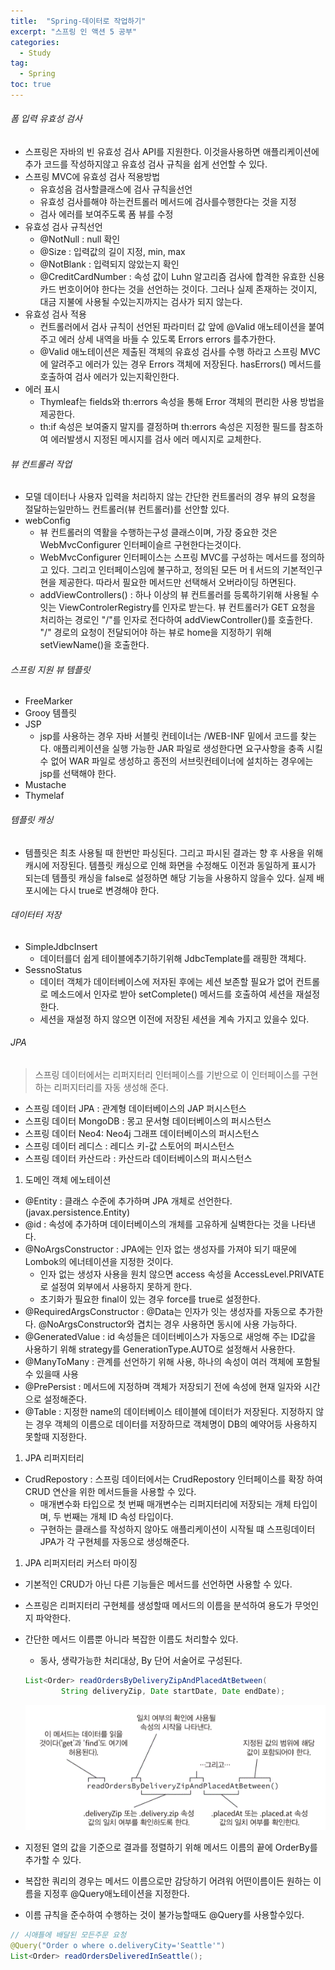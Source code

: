 ```yaml
---
title:  "Spring-데이터로 작업하기"
excerpt: "스프링 인 액션 5 공부"
categories:
  - Study
tag:
  - Spring
toc: true
---
```


###### 폼 입력 유효성 검사
- 스프링은 자바의 빈 유효성 검사 API를 지원한다. 이것을사용하면 애플리케이션에 추가 코드를 작성하지않고 유효성 검사 규칙을 쉽게 선언할 수 있다.
- 스프링 MVC에 유효성 검사 적용방법
  - 유효성음 검사할클래스에 검사 규칙을선언
  - 유효성 검사를해야 하는컨트롤러 메서드에 검사를수행한다는 것을 지정
  - 검사 에러를 보여주도록 폼 뷰를 수정
- 유효성 검사 규칙선언
  - @NotNull : null 확인
  - @Size : 입력값의 길이 지정, min, max
  - @NotBlank : 입력되지 않았는지 확인 
  - @CreditCardNumber : 속성 값이 Luhn 알고리즘 검사에 합격한 유효한 신용 카드 번호이어야 한다는 것을 선언하는 것이다. 그러나 실제 존재하는 것이지, 대금 지불에 사용될 수있는지까지는 검사가 되지 않는다.
- 유효성 검사 적용
  - 컨트롤러에서 검사 규칙이 선언된 파라미터 값 앞에 @Valid 애노테이션을 붙여주고 에러 상세 내역을 바들 수 있도록 Errors errors 를추가한다.
  - @Valid 애노테이션은 제출된 객체의 유효성 검사를 수행 하라고 스프링 MVC에 알려주고 에러가 있는 경우 Errors 객체에 저장된다. hasErrors() 메서드를 호출하여 검사 에러가 있는지확인한다.
- 에러 표시
  - Thymleaf는 fields와 th:errors 속성을 통해 Error 객체의 편리한 사용 방법을 제공한다.
  - th:if 속성은 보여줄지 말지를 결정하며 th:errors 속성은 지정한 필드를 참조하여 에러발생시 지정된 메시지를 검사 에러 메시지로 교체한다.
 
###### 뷰 컨트롤러 작업
- 모델 데이터나 사용자 입력을 처리하지 않는 간단한 컨트롤러의 경우 뷰의 요청을 절달하는일만하느 컨트롤러(뷰 컨트롤러)를 선안할 있다.
- webConfig
  - 뷰 컨트롤러의 역활을 수행하는구성 클래스이며, 가장 중요한 것은 WebMvcConfigurer 인터페이슬르 구현한다는것이다.
  - WebMvcConfigurer 인터페이스는 스프링 MVC를 구성하는 메서드를 정의하고 있다. 그리고 인터페이스임에 불구하고, 정의된 모든 머ㅔ서드의 기본적인구현을 제공한다. 따라서 필요한 메서드만 선택해서 오버라이딩 하면된다.
  - addViewControllers() : 하나 이상의 뷰 컨트롤러를 등록하기위해 사용될 수 잇는 ViewControlerRegistry를 인자로 받는다. 뷰 컨트롤러가 GET 요청을 처리하는 경로인 "/"를 인자로 전다하여 addViewController()를 호출한다. "/" 경로의 요청이 전달되어야 하는 뷰로 home을 지정하기 위해 setViewName()을 호출한다.
  
###### 스프링 지원 뷰 템플릿
- FreeMarker
- Grooy 템플릿
- JSP
  - jsp를 사용하는 경우 자바 서블릿 컨테이너는 /WEB-INF 밑에서 코드를 찾는다. 애플리케이션을 실행 가능한 JAR 파일로 생성한다면 요구사항을 충족 시킬수 없어 WAR 파일로 생성하고 종전의 서브릿컨테이너에 설치하는 경우에는 jsp를 선택해야 한다.
- Mustache
- Thymelaf

###### 템플릿 캐싱
- 템플릿은 최초 사용될 때 한번만  파싱된다. 그리고 파시된 결과는 향 후 사용을 위해 캐시에 저장된다. 템플릿 캐싱으로 인해 화면을 수정해도 이전과 동일하게 표시가 되는데 템플릿 캐싱을 false로 설정하면 해당 기능을 사용하지 않을수 있다. 실제 배포시에는 다시 true로 변경해야 한다. 
 
###### 데이터터 저장
- SimpleJdbcInsert 
  - 데이터를더 쉽게 테이블에추기하기위해 JdbcTemplate를 래핑한 객체다.
- SessnoStatus
  - 데이터 객체가 데이터베이스에 저자된 후에는 세션 보존할 필요가 없어 컨트롤로 메소드에서 인자로 받아 setComplete() 메서드를 호출하여 세션을 재설정 한다.
  - 세션을 재설정 하지 않으면 이전에 저장된 세션을 계속 가지고 있을수 있다. 

###### JPA

>스프링 데이터에서는 리퍼지터리 인터페이스를 기반으로 이 인터페이스를 구현하는 리퍼지터리를 자동 생성해 준다.

- 스프링 데이터 JPA : 관계형 데이터베이스의 JAP 퍼시스턴스
- 스프링 데이터 MongoDB : 몽고 문서형 데이터베이스의 퍼시스턴스
- 스프링 데이터 Neo4: Neo4j 그래프 데이터베이스의 퍼시스턴스
- 스프링 데이터 레디스 : 레디스 키-값 스토어의 퍼시스턴스
- 스프링 데이터 카산드라 : 카산드라 데이터베이스의 퍼시스턴스

1. 도메인 객체 에노테이션
  - @Entity : 클래스 수준에 추가하며 JPA 개체로 선언한다.(javax.persistence.Entity)
  - @id : 속성에 추가하며 데이터베이스의 개체를 고유하게 실벽한다는 것을 나타낸다.
  - @NoArgsConstructor : JPA에는 인자 없는 생성자를 가져야 되기 때문에 Lombok의 에너테이션을 지정한 것이다.
    - 인자 없는 생성자 사용을 원치 않으면 access 속성을 AccessLevel.PRIVATE로 설정여 외부에서 사용하지 못하게 한다.
    - 초기화가 필요한 final이 있는 경우 force를 true로 설정한다.
  - @RequiredArgsConstructor : @Data는 인자가 잇는 생성자를 자동으로 추가한다. @NoArgsConstructor와 겹치는 경우 사용하면 동시에 사용 가능하다.
  - @GeneratedValue : id 속성들은 데이터베이스가 자동으로 새엉해 주는 ID값을 사용하기 위해 strategy를 GenerationType.AUTO로 설정해서 사용한다.
  - @ManyToMany : 관계를 선언하기 위해 사용, 하나의 속성이 여러 객체에 포함될수 있을때 사용
  - @PrePersist : 메서드에 지정하며 객체가 저장되기 전에 속성에 현재 일자와 시간으로 설정해준다.
  - @Table : 지정한 name의 데이터베이스 테이블에 데이터가 저장된다. 지정하지 않는 경우 객체의 이름으로 데이터를 저장하므로 객체명이 DB의 예약어등 사용하지 못할때 지정한다.
1. JPA 리퍼지터리
  - CrudRepostory : 스프링 데이터에서는 CrudRepostory 인터페이스를 확장 하여 CRUD 연산을 위한 메서드들을 사용할 수 있다.
    - 매개변수화 타입으로 첫 번째 매개변수는 리퍼지터리에 저장되는 개체 타입이며, 두 번째는 개체 ID 속성 타입이다. 
    - 구현하는 클래스를 작성하지 않아도 애플리케이션이 시작될 떄 스프링데이터 JPA가 각 구현체를 자동으로 생성해준다.
1. JPA 리퍼지터리 커스터 마이징
  - 기본적인 CRUD가 아닌 다른 기능들은 메서드를 선언하면 사용할 수 있다.
  - 스프링은 리퍼지터리 구현체를 생성할때 메서드의 이름을 분석하여 용도가 무엇인지 파악한다.
  - 간단한 메서드 이름뿐 아니라 복잡한 이름도 처리할수 있다.
    - 동사, 생략가능한 처리대상, By 단어 서술어로 구성된다. 
    ``` java
    List<Order> readOrdersByDeliveryZipAndPlacedAtBetween(
    		String deliveryZip, Date startDate, Date endDate);
    ``` 
    ![usecase](/assets/images/sql.GIF)
    
  - 지정된 열의 값을 기준으로 결과를 정렬하기 위해 메서드 이름의 끝에 OrderBy를 추가할 수 있다.
  - 복잡한 쿼리의 경우는 메서드 이름으로만 감당하기 어려워 어떤이름이든 원하는 이름을 지정후 @Query애노테이션을 지정한다.
  - 이름 규칙을 준수하여 수행하는 것이 불가능할때도 @Query를 사용할수있다.
  ``` java
  // 시애틀에 배달된 모든주문 요청
  @Query("Order o where o.deliveryCity='Seattle'")
  List<Order> readOrdersDeliveredInSeattle();
  ```